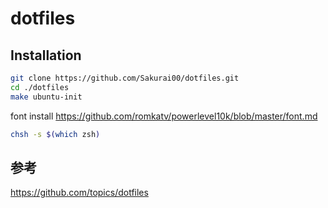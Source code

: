 # dotfiles

## Installation
```bash
git clone https://github.com/Sakurai00/dotfiles.git
cd ./dotfiles
make ubuntu-init
```
font install
https://github.com/romkatv/powerlevel10k/blob/master/font.md
```bash
chsh -s $(which zsh)
```


## 参考
https://github.com/topics/dotfiles
